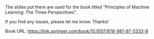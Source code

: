 The slides put there are used for the book titled "Principles of Machine Learning: The Three Perspectives". 

If you find any issues, please let me know. Thanks!

Book URL: https://link.springer.com/book/10.1007/978-981-97-5333-8

